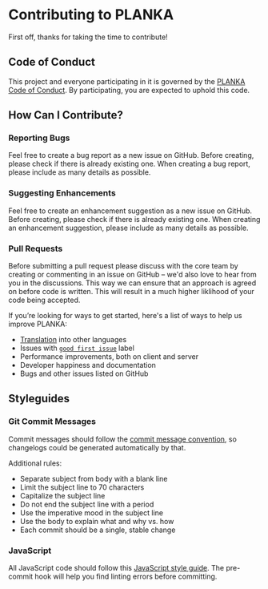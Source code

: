 # Contributing to PLANKA

First off, thanks for taking the time to contribute!

## Code of Conduct

This project and everyone participating in it is governed by the [PLANKA Code of Conduct](https://github.com/plankanban/planka/blob/master/CODE_OF_CONDUCT.md). By participating, you are expected to uphold this code.

## How Can I Contribute?

### Reporting Bugs

Feel free to create a bug report as a new issue on GitHub. Before creating, please check if there is already existing one. When creating a bug report, please include as many details as possible.

### Suggesting Enhancements

Feel free to create an enhancement suggestion as a new issue on GitHub. Before creating, please check if there is already existing one. When creating an enhancement suggestion, please include as many details as possible.

### Pull Requests

Before submitting a pull request please discuss with the core team by creating or commenting in an issue on GitHub – we'd also love to hear from you in the discussions. This way we can ensure that an approach is agreed on before code is written. This will result in a much higher liklihood of your code being accepted.

If you’re looking for ways to get started, here's a list of ways to help us improve PLANKA:

- [Translation](https://github.com/plankanban/planka/issues/66) into other languages
- Issues with [`good first issue`](https://github.com/plankanban/planka/labels/good%20first%20issue) label
- Performance improvements, both on client and server
- Developer happiness and documentation
- Bugs and other issues listed on GitHub

## Styleguides

### Git Commit Messages

Commit messages should follow the [commit message convention](https://conventionalcommits.org), so changelogs could be generated automatically by that.

Additional rules:

- Separate subject from body with a blank line
- Limit the subject line to 70 characters
- Capitalize the subject line
- Do not end the subject line with a period
- Use the imperative mood in the subject line
- Use the body to explain what and why vs. how
- Each commit should be a single, stable change

### JavaScript

All JavaScript code should follow this [JavaScript style guide](https://github.com/airbnb/javascript). The pre-commit hook will help you find linting errors before committing.
